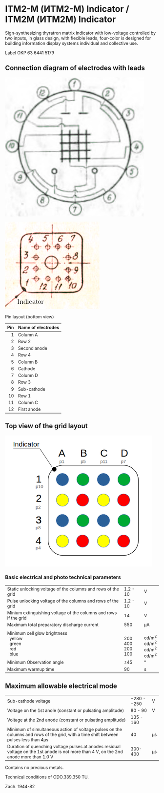 # ITM2-M (ИТМ2-М) Indicator / ITM2M (ИТМ2М) Indicator

Sign-synthesizing thyratron matrix indicator with low-voltage controlled by two inputs, in glass design, with flexible
leads, four-color is designed for building information display systems individual and collective use.

Label OKP 63 6441 5179

## Connection diagram of electrodes with leads

![Pin diagram](pin-diagram.png "Pin diagram")

![bottom view](bottom-view.png "Bottom view")

Pin layout (bottom view)

| Pin | Name of electrodes |
|----:|--------------------|
|   1 | Column A           |
|   2 | Row 2              |
|   3 | Second anode       |
|   4 | Row 4              |
|   5 | Column B           |
|   6 | Cathode            |
|   7 | Column D           |
|   8 | Row 3              |
|   9 | Sub-cathode        |
|  10 | Row 1              |
|  11 | Column C           |
|  12 | First anode        |

## Top view of the grid layout

![top view](top-view.png "Top view")

### Basic electrical and photo technical parameters

<table>
<tr>
<td>Static unlocking voltage of the columns and rows of the grid</td>
<td>1.2 - 10</td>
<td>V</td>
</tr>
<tr>
<td>Pulse unlocking voltage of the columns and rows of the grid</td>
<td>1.2 - 10</td>
<td>V</td>
</tr>
<tr>
<td>Minium extinguishing voltage of the columns and rows if the grid</td>
<td>14</td>
<td>V</td>
</tr>
<tr>
<td>Maximum total preparatory discharge current</td>
<td>550</td>
<td>µA</td>
</tr>
<tr>
<td>Minimum cell glow brightness<br/>&nbsp;&nbsp;yellow<br/>&nbsp;&nbsp;green<br/>&nbsp;&nbsp;red<br/>&nbsp;&nbsp;blue</td>
<td>&nbsp;<br/>200<br/>400<br/>200<br/>100</td>
<td>&nbsp;<br/>cd/m<sup>2</sup><br/>cd/m<sup>2</sup><br/>cd/m<sup>2</sup><br/>cd/m<sup>2</sup></td>
</tr>
<tr>
<td>Minimum Observation angle</td>
<td>±45</td>
<td>°</td>
</tr>
<tr>
<td>Maximum warmup time</td>
<td>90</td>
<td>s</td>
</tr>
</table>

## Maximum allowable electrical mode

<table>
<tr>
<td>Sub-cathode voltage</td>
<td>-280 - -250</td>
<td>V</td>
</tr>
<tr>
<td>Voltage on the 1st anole (constant or pulsating amplitude)</td>
<td>80 - 90</td>
<td>V</td>
</tr>
<tr>
<td>Voltage at the 2nd anode (constant or pulsating amplitude)</td>
<td>135 - 160</td>
<td></td>
</tr>
<tr>
<td>Minimum of simultaneous action of voltage pulses on the columns and rows of the grid, with a time shift between pulses less than 4μs</td>
<td>40</td>
<td>μs</td>
</tr>
<tr>
<td>Duration of quenching voltage pulses at anodes residual voltage on the 1st anode is not more than 4 V, on the 2nd anode more than 1.0 V</td>
<td>300-400</td>
<td>µs</td>
</tr>
</table>

Contains no precious metals.

Technical conditions of ODO.339.350 TU.

Zach. 1944-82

